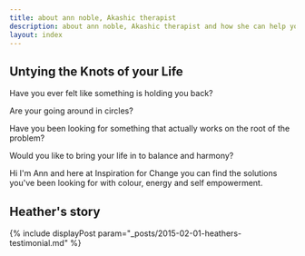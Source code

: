 ```yaml
---
title: about ann noble, Akashic therapist
description: about ann noble, Akashic therapist and how she can help you to free yourself, 
layout: index
---
```


## Untying the Knots of your Life

Have you ever felt like something is holding you back?

Are your going around in circles?

Have you been looking for something that actually works on the root of the problem?

Would you like to bring your life in to balance and harmony?

Hi I'm Ann and here at Inspiration for Change you can find the solutions you've been looking for with colour, energy and self empowerment.

## Heather's story

{% include displayPost param="_posts/2015-02-01-heathers-testimonial.md" %}
